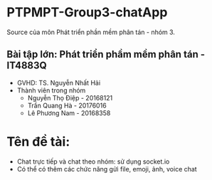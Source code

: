 # PTPMPT-Group3-chatApp
Source của môn Phát triển phần mềm phân tán - nhóm 3.

## Bài tập lớn: Phát triển phầm mềm phân tán - IT4883Q
- GVHD: TS. Nguyễn Nhất Hải  
- Thành viên trong nhóm
  - Nguyễn Thọ Điệp	- 20168121
  - Trần Quang Hà	- 20176016
  - Lê Phương Nam - 20168358

# Tên đề tài: 
- Chat trực tiếp và chat theo nhóm: sử dụng socket.io
- Có thể có thêm các chức năng gửi file, emoji, ảnh, voice chat
